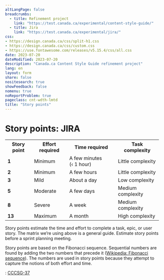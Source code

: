 ```yaml
---
altLangPage: false
breadcrumbs:
  - title: Refinement project
    link: "https://test.canada.ca/experimental/content-style-guide/"
  - title: Jira
    link: "https://test.canada.ca/experimental/jira/"    
css:
- https://design.canada.ca/css/split-h1.css
- https://design.canada.ca/css/custom.css
- https://use.fontawesome.com/releases/v5.15.4/css/all.css
date: 2023-07-20
dateModified: 2023-07-20
description: "Canada.ca Content Style Guide refinement project"
lang: en
layout: form
share: false
nositesearch: true
showFeedback: false
nomenu: true
noReportProblem: true
pageclass: cnt-wdth-lmtd
title: "Story points"
---
```

<h1 property="name" id="wb-cont" dir="ltr"><span class="stacked"><span>Story points</span>: <span>JIRA</span></span></h1>
<div class="col-md-8 mrgn-bttm-lg mrgn-tp-lg">
  <div class="panel panel-default">
    <table class="table table-striped small">
      <tr>
        <th>Story point</th>
        <th>Effort required</th>
        <th>Time required</th>
        <th>Task complexity</th>
      </tr>
      <tr>
        <td class="text-center"><strong>1</strong></td>
        <td>Minimum</td>
        <td>A few minutes (&#8249;&nbsp;1&nbsp;hour)</td>
        <td>Little complexity</td>
      </tr>
      <tr>
        <td class="text-center"><strong>2</strong></td>
        <td>Minimum</td>
        <td>A few hours</td>
        <td>Little complexity</td>
      </tr>
      <tr>
        <td class="text-center"><strong>3</strong></td>
        <td>Mild</td>
        <td>About a day</td>
        <td>Low complexity</td>
      </tr>
      <tr class="warning">
        <td class="text-center"><strong>5</strong></td>
        <td>Moderate</td>
        <td>A few days</td>
        <td>Medium complexity</td>
      </tr>
      <tr class="warning">
        <td class="text-center"><strong>8</strong></td>
        <td>Severe</td>
        <td>A week</td>
        <td>Medium complexity</td>
      </tr>
      <tr class="danger">
        <td class="text-center"><strong>13</strong></td>
        <td>Maximum</td>
        <td>A month</td>
        <td>High complexity</td>
      </tr>
    </table>
  </div>
</div>
<p>Story points estimate the time and effort to complete a task, epic, or user story.  The matrix we’re using above is a general guide. Estimate story points before a sprint planning meeting.</p>
<p>Story points are based on the Fibonacci sequence.  Sequential numbers are found by adding the two numbers that precede it (<a href="https://en.wikipedia.org/wiki/Fibonacci_sequence">Wikipedia: Fibonacci sequence</a>).  The numbers are used in story points because they attempt to capture the notions of both effort and time.</p>
<p><span class="fab fa-linux"></span>: <a href="https://canada-style-guide.atlassian.net/browse/CCCSG-37">CCCSG-37</a></p>
